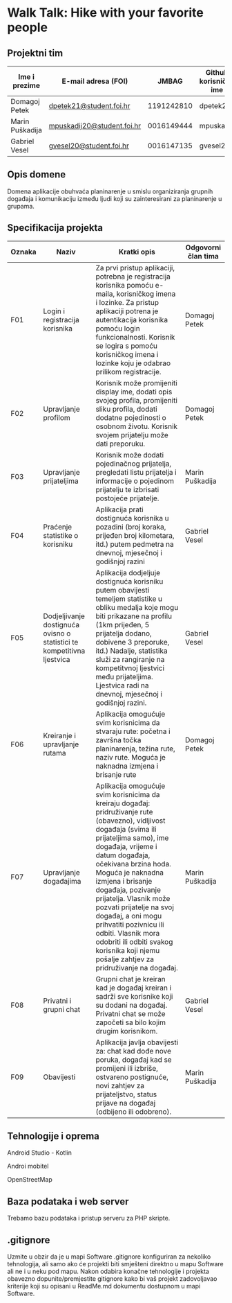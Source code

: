 
# Walk Talk: Hike with your favorite people

## Projektni tim

Ime i prezime | E-mail adresa (FOI) | JMBAG | Github korisničko ime | Seminarska grupa
------------  | ------------------- | ----- | --------------------- | ----------------
Domagoj Petek | dpetek21@student.foi.hr | 1191242810 | dpetek21 | G02
Marin Puškadija | mpuskadij20@student.foi.hr | 0016149444 | mpuskadij | G02
Gabriel Vesel | gvesel20@student.foi.hr | 0016147135 | gvesel20 | G02

## Opis domene

Domena aplikacije obuhvaća planinarenje u smislu organiziranja grupnih događaja i komunikaciju između ljudi koji su zainteresirani za planinarenje u grupama.

## Specifikacija projekta

Oznaka | Naziv | Kratki opis | Odgovorni član tima
------ | ----- | ----------- | -------------------
F01 | Login i registracija korisnika | Za prvi pristup aplikaciji, potrebna je registracija korisnika pomoću e-maila, korisničkog imena i lozinke. Za pristup aplikaciji potrena je autentikacija korisnika pomoću login funkcionalnosti. Korisnik se logira s pomoću korisničkog imena i lozinke koju je odabrao prilikom registracije.  | Domagoj Petek
F02 | Upravljanje profilom | Korisnik može promijeniti display ime, dodati opis svojeg profila, promijeniti sliku profila, dodati dodatne pojedinosti o osobnom životu. Korisnik svojem prijatelju može dati preporuku.| Domagoj Petek
F03 | Upravljanje prijateljima | Korisnik može dodati pojedinačnog prijatelja, pregledati listu prijatelja i informacije o pojedinom prijatelju te izbrisati postojeće prijatelje. | Marin Puškadija
F04 | Praćenje statistike o korisniku | Aplikacija prati dostignuća korisnika u pozadini (broj koraka, prijeđen broj kilometara, itd.) putem pedmetra na dnevnoj, mjesečnoj i godišnjoj razini | Gabriel Vesel
F05 | Dodjeljivanje dostignuća ovisno o statistici te kompetitivna ljestvica | Aplikacija dodjeljuje dostignuća korisniku putem obavijesti temeljem statistike u obliku medalja koje mogu biti prikazane na profilu (1km prijeđen, 5 prijatelja dodano, dobivene 3 preporuke, itd.) Nadalje, statistika služi za rangiranje na kompetitvnoj ljestvici među prijateljima. Ljestvica radi na dnevnoj, mjesečnoj i godišnjoj razini. | Gabriel Vesel
F06 | Kreiranje i upravljanje rutama | Aplikacija omogućuje svim korisnicima da stvaraju rute: početna i završna točka planinarenja, težina rute, naziv rute. Moguća je naknadna izmjena i brisanje rute | Domagoj Petek
F07 | Upravljanje događajima | Aplikacija omogućuje svim korisnicima da kreiraju događaj: pridruživanje rute (obavezno), vidljivost događaja (svima ili prijateljima samo), ime događaja, vrijeme i datum događaja, očekivana brzina hoda. Moguća je naknadna izmjena i brisanje događaja, pozivanje prijatelja. Vlasnik može pozvati prijatelje na svoj događaj, a oni mogu prihvatiti pozivnicu ili odbiti. Vlasnik mora odobriti ili odbiti svakog korisnika koji njemu pošalje zahtjev za pridruživanje na događaj.  | Marin Puškadija
F08 | Privatni i grupni chat | Grupni chat je kreiran kad je događaj kreiran i sadrži sve korisnike koji su dodani na događaj. Privatni chat se može započeti sa bilo kojim drugim korisnikom. | Gabriel Vesel
F09 | Obavijesti | Aplikacija javlja obavijesti za: chat kad dođe nove poruka, događaj kad se promijeni ili izbriše, ostvareno postignuće, novi zahtjev za prijateljstvo, status prijave na događaj (odbijeno ili odobreno). | Marin Puškadija 

## Tehnologije i oprema

Android Studio - Kotlin

Androi mobitel

OpenStreetMap

## Baza podataka i web server
Trebamo bazu podataka i pristup serveru za PHP skripte.

## .gitignore
Uzmite u obzir da je u mapi Software .gitignore konfiguriran za nekoliko tehnologija, ali samo ako će projekti biti smješteni direktno u mapu Software ali ne i u neku pod mapu. Nakon odabira konačne tehnologije i projekta obavezno dopunite/premjestite gitignore kako bi vaš projekt zadovoljavao kriterije koji su opisani u ReadMe.md dokumentu dostupnom u mapi Software.
